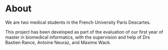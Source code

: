# About

We are two medical students in the French University Paris Descartes.

This project has been developed as part of the evaluation of our first year of master in  biomedical informatics, with the supervision and help of Drs Bastien Rance, Antoine Neuraz, and Maxime Wack.
